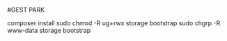 #GEST PARK

composer install
sudo chmod -R ug+rwx storage bootstrap
sudo chgrp -R www-data storage bootstrap